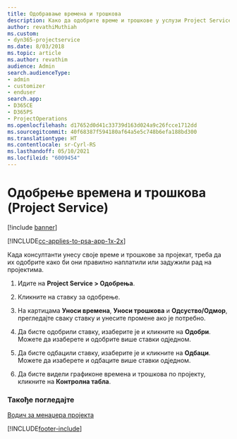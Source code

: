 ```yaml
---
title: Одобравање времена и трошкова
description: Како да одобрите време и трошкове у услузи Project Service
author: revathiMuthiah
ms.custom:
- dyn365-projectservice
ms.date: 8/03/2018
ms.topic: article
ms.author: revathim
audience: Admin
search.audienceType:
- admin
- customizer
- enduser
search.app:
- D365CE
- D365PS
- ProjectOperations
ms.openlocfilehash: d17652d0d41c33739d163d024a9c26fcce1712dd
ms.sourcegitcommit: 40f68387f594180af64a5e5c748b6efa188bd300
ms.translationtype: HT
ms.contentlocale: sr-Cyrl-RS
ms.lasthandoff: 05/10/2021
ms.locfileid: "6009454"
---
```

# <a name="approve-time-and-expenses-project-service"></a>Одобрење времена и трошкова (Project Service)

[!include [banner](../includes/psa-now-project-operations.md)]

[!INCLUDE[cc-applies-to-psa-app-1x-2x](../includes/cc-applies-to-psa-app-1x-2x.md)]

Када консултанти унесу своје време и трошкове за пројекат, треба да их одобрите како би они правилно наплатили или задужили рад на пројектима.  
  
1.  Идите на **Project Service > Одобрења**.  
  
2.  Кликните на ставку за одобрење.  
  
3.  На картицама **Уноси времена**, **Уноси трошкова** и **Одсуство/Одмор**, прегледајте сваку ставку и унесите промене ако је потребно.  
  
4.  Да бисте одобрили ставку, изаберите је и кликните на **Одобри**. Можете да изаберете и одобрите више ставки одједном.  
  
5.  Да бисте одбацили ставку, изаберите је и кликните на **Одбаци**. Можете да изаберете и одбаците више ставки одједном.  
  
6.  Да бисте видели графиконе времена и трошкова по пројекту, кликните на **Контролна табла**.  
  
### <a name="see-also"></a>Такође погледајте  
 [Водич за менаџера пројекта](../psa/project-manager-guide.md)


[!INCLUDE[footer-include](../includes/footer-banner.md)]